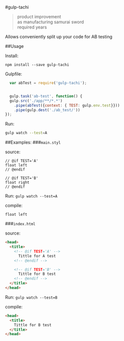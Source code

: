 #gulp-tachi
> product improvement  
> as manufacturing samurai sword  
> required years

Allows conveniently split up your code for AB testing

##Usage

Install:

`npm install --save gulp-tachi`

Gulpfile:

````js
  var abTest = require('gulp-tachi');


  gulp.task('ab-test', function() {
  gulp.src('./app/**/*.*')
    .pipe(abTest({context: { TEST: gulp.env.test}}))
    .pipe(gulp.dest('./ab_test/'))
});
````

Run:

````bash
gulp watch --test=A
````

##Examples:
###`main.styl`

source:
````stylus
// @if TEST='A'
float left
// @endif

// @if TEST='B'
float right
// @endif
````

Run:
`gulp watch --test=A`

compile:
````stylus
float left
````

###`index.html`

source:
````html
<head>
  <title>
    <!-- @if TEST='A' -->
      Tittle for A test
    <!-- @endif -->

    <!-- @if TEST='B' -->
      Tittle for B test
    <!-- @endif -->
  </title>
</head>
````

Run:
`gulp watch --test=B`

compile:
````html
<head>
  <title>
    Tittle for B test
  </title>
</head>
````
